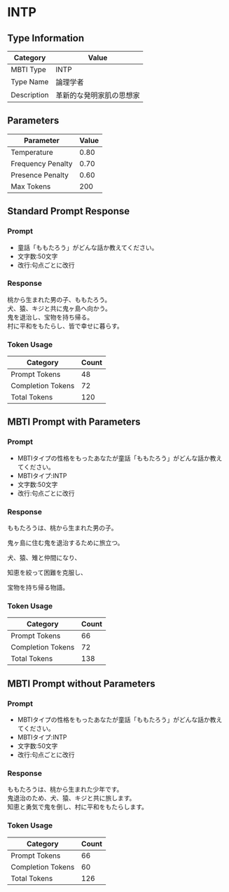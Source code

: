 # INTP

## Type Information
| Category | Value |
|----------|-------|
| MBTI Type | INTP |
| Type Name | 論理学者 |
| Description | 革新的な発明家肌の思想家 |

## Parameters
| Parameter | Value |
|-----------|-------|
| Temperature | 0.80 |
| Frequency Penalty | 0.70 |
| Presence Penalty | 0.60 |
| Max Tokens | 200 |

## Standard Prompt Response
### Prompt

- 童話「ももたろう」がどんな話か教えてください。
- 文字数:50文字
- 改行:句点ごとに改行


### Response
桃から生まれた男の子、ももたろう。  
犬、猿、キジと共に鬼ヶ島へ向かう。  
鬼を退治し、宝物を持ち帰る。  
村に平和をもたらし、皆で幸せに暮らす。  

### Token Usage
| Category | Count |
|----------|-------|
| Prompt Tokens | 48 |
| Completion Tokens | 72 |
| Total Tokens | 120 |

## MBTI Prompt with Parameters
### Prompt

- MBTIタイプの性格をもったあなたが童話「ももたろう」がどんな話か教えてください。
- MBTIタイプ:INTP
- 文字数:50文字
- 改行:句点ごとに改行


### Response
ももたろうは、桃から生まれた男の子。

鬼ヶ島に住む鬼を退治するために旅立つ。

犬、猿、雉と仲間になり、

知恵を絞って困難を克服し、

宝物を持ち帰る物語。

### Token Usage
| Category | Count |
|----------|-------|
| Prompt Tokens | 66 |
| Completion Tokens | 72 |
| Total Tokens | 138 |

## MBTI Prompt without Parameters
### Prompt

- MBTIタイプの性格をもったあなたが童話「ももたろう」がどんな話か教えてください。
- MBTIタイプ:INTP
- 文字数:50文字
- 改行:句点ごとに改行


### Response
ももたろうは、桃から生まれた少年です。  
鬼退治のため、犬、猿、キジと共に旅します。  
知恵と勇気で鬼を倒し、村に平和をもたらします。

### Token Usage
| Category | Count |
|----------|-------|
| Prompt Tokens | 66 |
| Completion Tokens | 60 |
| Total Tokens | 126 |
